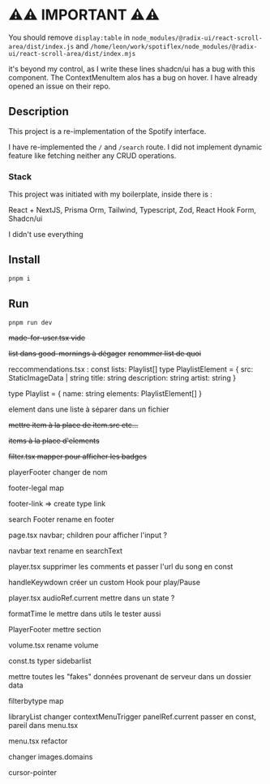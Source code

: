 # ⚠️⚠️ IMPORTANT ⚠️⚠️ 

You should remove ```display:table``` in ```node_modules/@radix-ui/react-scroll-area/dist/index.js``` and ```/home/leon/work/spotiflex/node_modules/@radix-ui/react-scroll-area/dist/index.mjs```

it's beyond my control, as I write these lines shadcn/ui has a bug with this component. The ContextMenuItem alos has a bug on hover. I have already opened an issue on their repo. 



## Description

This project is a re-implementation of the Spotify interface.

I have re-implemented the `/` and `/search` route. I did not implement dynamic feature like fetching neither any CRUD operations.

### Stack

This project was initiated with my boilerplate, inside there is :

React + NextJS, 
Prisma Orm,
Tailwind,
Typescript,
Zod,
React Hook Form,
Shadcn/ui

I didn't use everything


## Install

```bash
pnpm i
```

## Run

```bash
pnpm run dev
```


~~made-for-user.tsx vide~~

~~list dans good-mornings à dégager~~
    ~~renommer list de quoi~~

reccommendations.tsx :
const lists: Playlist[]
type PlaylistElement = {
  src: StaticImageData | string
  title: string
  description: string
  artist: string
}

type Playlist = {
  name: string
  elements: PlaylistElement[]
}

element dans une liste à séparer dans un fichier

~~mettre item à la place de item.src etc...~~

~~items à la place d'elements~~

~~filter.tsx mapper pour afficher les badges~~

playerFooter changer de nom

footer-legal map

footer-link => create type link

search Footer rename en footer

page.tsx navbar; children pour afficher l'input ?

navbar text rename en searchText

player.tsx supprimer les comments et passer l'url du song en const

handleKeywdown créer un custom Hook pour play/Pause

player.tsx audioRef.current mettre dans un state ?


formatTime le mettre dans utils
    le tester aussi

PlayerFooter mettre section

volume.tsx rename volume 

const.ts typer sidebarlist


mettre toutes les "fakes" données provenant de serveur dans un dossier data

filterbytype map

libraryList changer contextMenuTrigger
panelRef.current passer en const, pareil dans menu.tsx


menu.tsx refactor


changer images.domains

cursor-pointer
